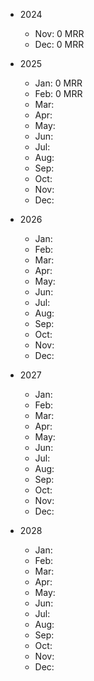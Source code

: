 - 2024
  - Nov: 0 MRR
  - Dec: 0 MRR
 
- 2025
  - Jan: 0 MRR
  - Feb: 0 MRR
  - Mar:
  - Apr:
  - May:
  - Jun:
  - Jul:
  - Aug:
  - Sep:
  - Oct:
  - Nov:
  - Dec:

- 2026
  - Jan: 
  - Feb:
  - Mar:
  - Apr:
  - May:
  - Jun:
  - Jul:
  - Aug:
  - Sep:
  - Oct:
  - Nov:
  - Dec:

- 2027
  - Jan: 
  - Feb:
  - Mar:
  - Apr:
  - May:
  - Jun:
  - Jul:
  - Aug:
  - Sep:
  - Oct:
  - Nov:
  - Dec:

- 2028
  - Jan: 
  - Feb:
  - Mar:
  - Apr:
  - May:
  - Jun:
  - Jul:
  - Aug:
  - Sep:
  - Oct:
  - Nov:
  - Dec:
